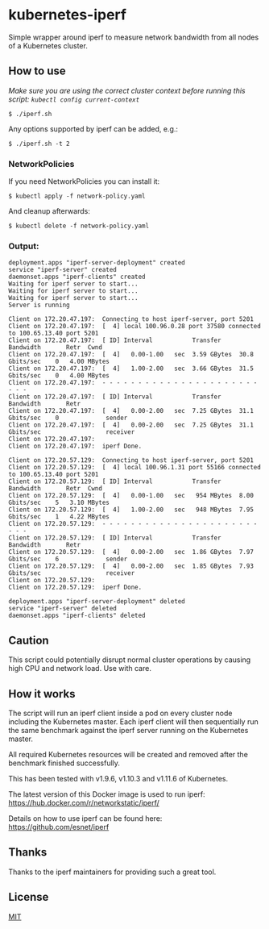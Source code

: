 # kubernetes-iperf
Simple wrapper around iperf to measure network bandwidth from all nodes of a Kubernetes cluster.

## How to use
*Make sure you are using the correct cluster context before running this script: `kubectl config current-context`*
```
$ ./iperf.sh
```

Any options supported by iperf can be added, e.g.:

```
$ ./iperf.sh -t 2
```

### NetworkPolicies
If you need NetworkPolicies you can install it:

```
$ kubectl apply -f network-policy.yaml
```

And cleanup afterwards:
```
$ kubectl delete -f network-policy.yaml
```

### Output:
```
deployment.apps "iperf-server-deployment" created
service "iperf-server" created
daemonset.apps "iperf-clients" created
Waiting for iperf server to start...
Waiting for iperf server to start...
Waiting for iperf server to start...
Server is running

Client on 172.20.47.197:  Connecting to host iperf-server, port 5201
Client on 172.20.47.197:  [  4] local 100.96.0.28 port 37580 connected to 100.65.13.40 port 5201
Client on 172.20.47.197:  [ ID] Interval           Transfer     Bandwidth       Retr  Cwnd
Client on 172.20.47.197:  [  4]   0.00-1.00   sec  3.59 GBytes  30.8 Gbits/sec    0   4.00 MBytes
Client on 172.20.47.197:  [  4]   1.00-2.00   sec  3.66 GBytes  31.5 Gbits/sec    0   4.00 MBytes
Client on 172.20.47.197:  - - - - - - - - - - - - - - - - - - - - - - - - -
Client on 172.20.47.197:  [ ID] Interval           Transfer     Bandwidth       Retr
Client on 172.20.47.197:  [  4]   0.00-2.00   sec  7.25 GBytes  31.1 Gbits/sec    0             sender
Client on 172.20.47.197:  [  4]   0.00-2.00   sec  7.25 GBytes  31.1 Gbits/sec                  receiver
Client on 172.20.47.197:
Client on 172.20.47.197:  iperf Done.

Client on 172.20.57.129:  Connecting to host iperf-server, port 5201
Client on 172.20.57.129:  [  4] local 100.96.1.31 port 55166 connected to 100.65.13.40 port 5201
Client on 172.20.57.129:  [ ID] Interval           Transfer     Bandwidth       Retr  Cwnd
Client on 172.20.57.129:  [  4]   0.00-1.00   sec   954 MBytes  8.00 Gbits/sec    5   3.10 MBytes
Client on 172.20.57.129:  [  4]   1.00-2.00   sec   948 MBytes  7.95 Gbits/sec    1   4.22 MBytes
Client on 172.20.57.129:  - - - - - - - - - - - - - - - - - - - - - - - - -
Client on 172.20.57.129:  [ ID] Interval           Transfer     Bandwidth       Retr
Client on 172.20.57.129:  [  4]   0.00-2.00   sec  1.86 GBytes  7.97 Gbits/sec    6             sender
Client on 172.20.57.129:  [  4]   0.00-2.00   sec  1.85 GBytes  7.93 Gbits/sec                  receiver
Client on 172.20.57.129:
Client on 172.20.57.129:  iperf Done.

deployment.apps "iperf-server-deployment" deleted
service "iperf-server" deleted
daemonset.apps "iperf-clients" deleted
```

## Caution
This script could potentially disrupt normal cluster operations by causing high CPU and network load.
Use with care.

## How it works
The script will run an iperf client inside a pod on every cluster node including the Kubernetes master.
Each iperf client will then sequentially run the same benchmark against the iperf server running on the Kubernetes master.

All required Kubernetes resources will be created and removed after the benchmark finished successfully.

This has been tested with v1.9.6, v1.10.3 and v1.11.6 of Kubernetes.

The latest version of this Docker image is used to run iperf:
https://hub.docker.com/r/networkstatic/iperf/

Details on how to use iperf can be found here:
https://github.com/esnet/iperf

## Thanks
Thanks to the iperf maintainers for providing such a great tool.

## License
[MIT](LICENSE)
